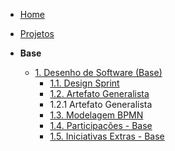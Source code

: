 <!-- docs/_sidebar.md -->

- [Home](/docs)
- [Projetos](/docs/Projeto/Projeto.md)

- **Base**
  - [1. Desenho de Software (Base)](/docs/Base/1.Base.md)
    - [1.1. Design Sprint](/docs/Base/1.1.DesignSprint.md)
    - [1.2. Artefato Generalista](/docs/Base/1.2.ArtefatoGeneralista.md)
    * 1.2.1 Artefato Generalista
    <!-- [Brainstorming](Base/ElicitacaoRequisitos/BrainStorm.md)
      - [Rich Picture](Base/ElicitacaoRequisitos/RichPicture.md) 
      - [Benchmarking](Base/ElicitacaoRequisitos/Benchmarking/Benchmarking.md) -->
    - [1.3. Modelagem BPMN](/docs/Base/1.3.ModelagemBPMN.md)
    - [1.4. Participações - Base](/docs/Base/1.4.ParticipacoesBase.md)
    - [1.5. Iniciativas Extras - Base](/docs/Base/1.5.IniciativasExtras.md)
